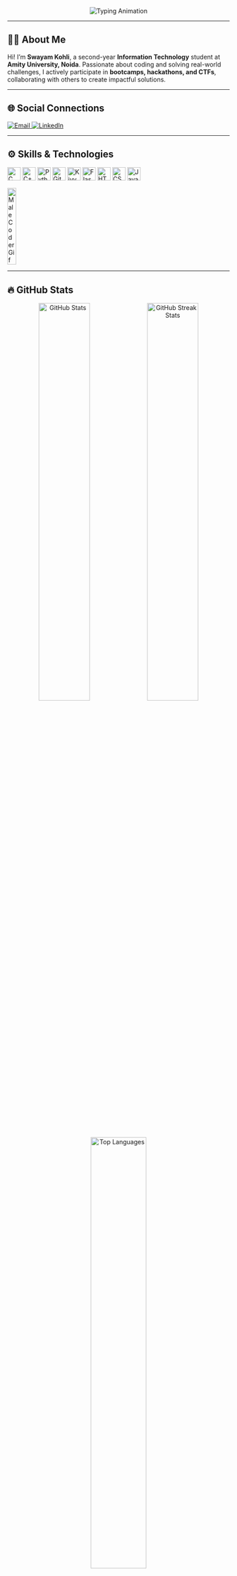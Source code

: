 <!-- Profile Header -->
<p align="center">
  <img src="https://readme-typing-svg.demolab.com?font=Fira+Code&size=25&duration=4000&pause=500&color=86FFE7&center=true&vCenter=true&width=500&lines=Hello,+I'm+Swayam+Kohli.;Welcome+to+my+GitHub+profile!" alt="Typing Animation">
</p>

---

## :man_technologist: About Me
Hi! I’m **Swayam Kohli**, a second-year **Information Technology** student at **Amity University, Noida**. Passionate about coding and solving real-world challenges, I actively participate in **bootcamps, hackathons, and CTFs**, collaborating with others to create impactful solutions.

---

## :globe_with_meridians: Social Connections
<p align="left">
  <a href="mailto:swayam11489@gmail.com">
    <img src="https://img.shields.io/badge/-Email-EA4335?style=for-the-badge&logo=gmail&logoColor=white&labelColor=red" alt="Email">
  </a>
  <a href="https://www.linkedin.com/in/swayam-kohli-939801292/">
    <img src="https://img.shields.io/badge/-LinkedIn-0077B5?style=for-the-badge&logo=linkedin&logoColor=white" alt="LinkedIn">
  </a>
</p>

---

## :gear: Skills & Technologies  
<p align="left">
  <img src="https://img.shields.io/badge/-C-A8B9CC?style=for-the-badge&logo=c&logoColor=white" alt="C" height="30px">
  <img src="https://img.shields.io/badge/-C++-00599C?style=for-the-badge&logo=c%2B%2B&logoColor=white" alt="C++" height="30px">
  <img src="https://img.shields.io/badge/-Python-3776AB?style=for-the-badge&logo=python&logoColor=white" alt="Python" height="30px">
  <img src="https://img.shields.io/badge/-Git-F05032?style=for-the-badge&logo=git&logoColor=white" alt="Git" height="30px">
  <img src="https://img.shields.io/badge/-Kivy-000000?style=for-the-badge&logo=python&logoColor=white" alt="Kivy" height="30px">
  <img src="https://img.shields.io/badge/-Flask-000000?style=for-the-badge&logo=flask&logoColor=white" alt="Flask" height="30px">
  <img src="https://img.shields.io/badge/-HTML5-E34F26?style=for-the-badge&logo=html5&logoColor=white" alt="HTML5" height="30px">
  <img src="https://img.shields.io/badge/-CSS3-1572B6?style=for-the-badge&logo=css3&logoColor=white" alt="CSS3" height="30px">
  <img src="https://img.shields.io/badge/-JavaScript-F7DF1E?style=for-the-badge&logo=javascript&logoColor=black" alt="JavaScript" height="30px">
</p>

<div style="display: flex; align-items: right;">
  <img src="https://media.giphy.com/media/qgQUggAC3Pfv687qPC/giphy.gif" width="20%" alt="Male Coder Gif">
</div>

---

## :fire: GitHub Stats
<div align="center">
  <img src="https://github-readme-stats.vercel.app/api?username=SwayamKohli&show_icons=true&theme=calm&hide_border=true" alt="GitHub Stats" width="48%">
  <img src="https://github-readme-streak-stats.herokuapp.com/?user=SwayamKohli&theme=calm&hide_border=true" alt="GitHub Streak Stats" width="48%">
</div>
<p align="center">
  <img src="https://github-readme-stats.vercel.app/api/top-langs/?username=SwayamKohli&layout=compact&theme=calm&hide_border=true" alt="Top Languages" width="50%">
</p>

---

## :star2: Projects 
- **[Personalized Health Monitoring for Mental Well-being](https://github.com/SwayamKohli/Personalized-Health-Monitoring-for-Mental-Well-being)**  
  An IoT-enabled system that tracks physiological and environmental factors, calculates stress levels, and provides personalized recommendations.

<div style="display: flex; align-items: center;">
  <img src="https://media.giphy.com/media/ZVik7pBtu9dNS/giphy.gif" width="20%" alt="Coding Gif">
</div>

---

## :mailbox: Contact Me
- **Email**: swayam11489@gmail.com  
- **LinkedIn**: [Swayam Kohli](https://www.linkedin.com/in/swayam-kohli-939801292)

---

<p align="center">
  <b> <i> Thanks for visiting my profile! Let’s create something amazing together :rocket: </b> </i> 
</p>
